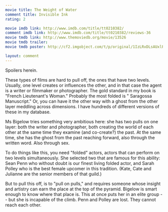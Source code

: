 ```yaml
---
movie title: The Weight of Water
comment title: Invisible Ink
rating: 2

movie imdb link: http://www.imdb.com/title/tt0210382/
comment imdb link: http://www.imdb.com/title/tt0210382/reviews-36
movie tmdb link: http://www.themoviedb.org/movie/13526
movie tmdb trailer: 
movie tmdb poster: http://cf2.imgobject.com/t/p/original/1IzLRxDLsAUxlPaziXVqEb9GuzE.jpg

layout: comment
---
```


Spoilers herein.

These types of films are hard to pull off, the ones that have two levels. Usually, one level  creates or influences the other, and in that case the agent is a writer or filmmaker or  photographer. The gold standard in my book is "French Lieutenant's Woman." Probably  the most folded is " Saragossa Manuscript."  Or, you can have it the other way with a  ghost from the other layer meddling across dimensions. I have hundreds of different  versions of these in my database.

Ms Bigelow tries something very ambitious here: she has two pulls on one layer: both  the writer and photographer, both creating the world of each other at the same time  they examine (and co-create?) the past. At the same time, she has the ghost from the  past reaching forward, also through the written word. Also through sex.

To do things like this, you need "folded" actors, actors that can perform on two levels  simultaneously. She selected two that are famous for this ability: Sean Penn who without  doubt is our finest living folded actor, and Sarah Polley who is the best female upcomer  in this tradition. (Kate, Cate and Julianne are the senior members of that guild.)

But to pull this off, is to "pull on pulls," and requires someone whose insight and artistry  can earn the place at the top of the pyramid. Bigelow is smart enough to know where  that place is. This at once puts her in an elite group -- but she is incapable of the climb.  Penn and Polley are lost. They cannot reach each other.